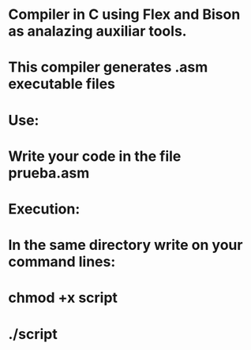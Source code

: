 # Compiler in C using Flex and Bison as analazing auxiliar tools.
# This compiler generates .asm executable files
#
#
# Use:
#
# Write your code in the file prueba.asm
#
#
# Execution:
# In the same directory write on your command lines:
# chmod +x script
# ./script
#
